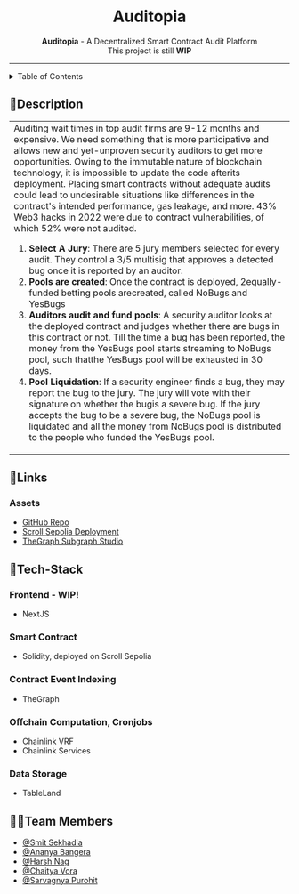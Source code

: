 <h1 align="center">
  <a href="https://github.com/saRvaGnyA/auditopia">
  </a>
  <br>
  Auditopia
</h1>
 
<div align="center">
   <strong>Auditopia</strong> - A Decentralized Smart Contract Audit Platform<br>
  This project is still <strong>WIP</strong>
</div>

<hr>

<details>
<summary>Table of Contents</summary>

- [Description](#description)
- [Links](#links)
- [Tech Stack](#tech-stack)
- [Team Members](#team-members)

</details>

## 📝Description

<table>
  <tr>
    <td>
      Auditing wait times in top audit firms are 9-12 months and expensive. We need something that is more participative and allows new and yet-unproven security auditors to get more opportunities. Owing to the immutable nature of blockchain technology, it is impossible to update the code afterits deployment. Placing smart contracts without adequate audits could lead to undesirable situations like differences in the contract's intended performance, gas leakage, and more. 43% Web3 hacks in 2022 were due to contract vulnerabilities, of which 52% were not audited. <br>
      <ol>
        <li>
          <strong>Select A Jury</strong>: There are 5 jury members selected for every audit. They control a 3/5 multisig that approves a detected bug once it is reported by an auditor.
        </li>
        <li>
          <strong>Pools are created</strong>: Once the contract is deployed, 2equally-funded betting pools arecreated, called NoBugs and YesBugs
        </li>
        <li>
          <strong>Auditors audit and fund pools</strong>: A security auditor looks at the deployed contract and judges whether there are bugs in this contract or not. Till the time a bug has been reported, the money from the YesBugs pool starts streaming to NoBugs pool, such thatthe YesBugs pool will be exhausted in 30 days.
        </li>
        <li>
          <strong>Pool Liquidation</strong>: If a security engineer finds a bug, they may report the bug to the jury. The jury will vote with their signature on whether the bugis a severe bug. If the jury accepts the bug to be a severe bug, the NoBugs pool is liquidated and all the money from NoBugs pool is distributed to the people who funded the YesBugs pool.
        </li>
      </ol>
    </td>
  </tr>
  </table>

## 🔗Links

### Assets

- [GitHub Repo](https://github.com/saRvaGnyA/auditopia)
- [Scroll Sepolia Deployment](https://sepolia-blockscout.scroll.io/address/0x7014902fd04CE2efC0a084369e7B99041490790f/)
- [TheGraph Subgraph Studio](https://api.studio.thegraph.com/query/41844/auditopia-scroll-sepolia/v1.0.0)

## 🤖Tech-Stack

### Frontend - WIP!

- NextJS

### Smart Contract

- Solidity, deployed on Scroll Sepolia

### Contract Event Indexing

- TheGraph

### Offchain Computation, Cronjobs

- Chainlink VRF
- Chainlink Services

### Data Storage

- TableLand

## 👩‍💻Team Members

- [@Smit Sekhadia](https://github.com/smitsekhadiaa)
- [@Ananya Bangera](https://github.com/ananya-bangera)
- [@Harsh Nag](https://github.com/Jigsaw-23122002)
- [@Chaitya Vora](https://github.com/vorachaitya)
- [@Sarvagnya Purohit](https://github.com/saRvaGnyA)
